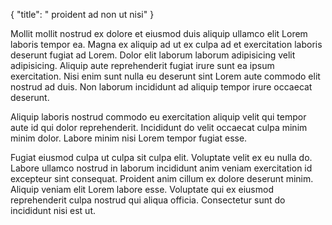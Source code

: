 {
  "title": " proident ad non ut nisi"
}

Mollit mollit nostrud ex dolore et eiusmod duis aliquip ullamco elit Lorem laboris tempor ea. Magna ex aliquip ad ut ex culpa ad et exercitation laboris deserunt fugiat ad Lorem. Dolor elit laborum laborum adipisicing velit adipisicing. Aliquip aute reprehenderit fugiat irure sunt ea ipsum exercitation. Nisi enim sunt nulla eu deserunt sint Lorem aute commodo elit nostrud ad duis. Non laborum incididunt ad aliquip tempor irure occaecat deserunt.

Aliquip laboris nostrud commodo eu exercitation aliquip velit qui tempor aute id qui dolor reprehenderit. Incididunt do velit occaecat culpa minim minim dolor. Labore minim nisi Lorem tempor fugiat esse.

Fugiat eiusmod culpa ut culpa sit culpa elit. Voluptate velit ex eu nulla do. Labore ullamco nostrud in laborum incididunt anim veniam exercitation id excepteur sint consequat. Proident anim cillum ex dolore deserunt minim. Aliquip veniam elit Lorem labore esse. Voluptate qui ex eiusmod reprehenderit culpa nostrud qui aliqua officia. Consectetur sunt do incididunt nisi est ut.